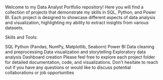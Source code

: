 Welcome to my Data Analyst Portfolio repository! Here you will find a collection of projects that demonstrate my skills in SQL, Python, and Power BI. Each project is designed to showcase different aspects of data analysis and visualization, highlighting my ability to extract insights from various datasets.

Skills and Tools:

SQL
Python (Pandas, NumPy, Matplotlib, Seaborn)
Power BI
Data cleaning and preprocessing
Data visualization and storytelling
Exploratory data analysis
Dashboard creation
Please feel free to explore each project folder for detailed documentation, code, and visualizations. Don't hesitate to reach out if you have any questions or would like to discuss potential collaborations or job opportunities
